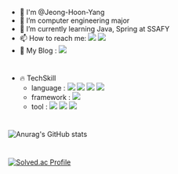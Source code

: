 - 👋 I'm @Jeong-Hoon-Yang
- 🔭 I’m computer engineering major
- 🌱 I’m currently learning Java, Spring at SSAFY
- 📫 How to reach me:  <a href="mailto: yjhoon3658@naver.com" target="_blank"><img src="https://img.shields.io/badge/yjhoon3658@naver.com-brightgreen?style=flat-square&logo=Naver&logoColor=white"/></a> <a href="mailto: yjhoon36589@gmail.com" target="_blank"><img src="https://img.shields.io/badge/yjhoon36589@gmail.com-red?style=flat-square&logo=Gmail&logoColor=white"/></a>
- 📃 My Blog : <a href="https://babydeveloperdiary.tistory.com/" target="_blank"><img src="https://img.shields.io/badge/https://babydeveloperdiary.tistory.com/-black?style=flat-square&logo=Tistory&logoColor=white"/></a>

#
- 🔥 TechSkill
  - language : <img src="https://img.shields.io/badge/C-A8B9CC?style=flat&logo=C&logoColor=white"/> <img src="https://img.shields.io/badge/C++-00599C?style=flat&logo=C%2B%2B&logoColor=white"> <img src="https://img.shields.io/badge/java-yellow?style=flat&logo=OpenJDK&logoColor=white"/> <img src="https://img.shields.io/badge/JavaScript-F7DF1E?style=flat&logo=JavaScript&logoColor=white"/> 
  - framework : <img src="https://img.shields.io/badge/ReactNative-61DAFB?style=flat&logo=React&logoColor=white"/>  
  - tool : <img src="https://img.shields.io/badge/Notion-000000?style=flat&logo=Notion&logoColor=white"/> <img src="https://img.shields.io/badge/Github-181717?style=flat&logo=Github&logoColor=white"/> <img src="https://img.shields.io/badge/Git-F05032?style=flat&logo=Git&logoColor=white"/>

#
![Anurag's GitHub stats](https://github-readme-stats.vercel.app/api?username=Jeong-Hoon-Yang&show_icons=true&theme=tokyonight)

#
[![Solved.ac Profile](http://mazassumnida.wtf/api/v2/generate_badge?boj=yjhoon3658)](https://solved.ac/yjhoon3658/)
